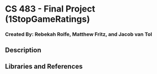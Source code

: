# CS 483 - Final Project (1StopGameRatings)
### Created By: Rebekah Rolfe, Matthew Fritz, and Jacob van Tol

## Description

## Libraries and References
